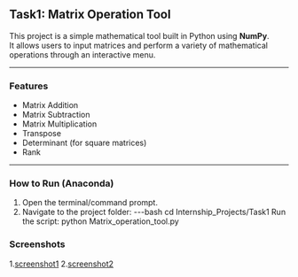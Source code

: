 ## Task1: Matrix Operation Tool

This project is a simple mathematical tool built in Python using **NumPy**.  
It allows users to input matrices and perform a variety of mathematical operations through an interactive menu.

---

### Features
- Matrix Addition
- Matrix Subtraction
- Matrix Multiplication
- Transpose
- Determinant (for square matrices)
- Rank

---

### How to Run (Anaconda)
1. Open the terminal/command prompt.
2. Navigate to the project folder:
   ---bash
   cd Internship_Projects/Task1
Run the script:
  python Matrix_operation_tool.py
### Screenshots
1.[screenshot1](ss1.png.png)
2.[screenshot2](ss2.png.png)
